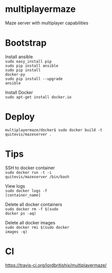 # multiplayermaze
Maze server with multiplayer capabilities

# Bootstrap
Install ansible <br />
<code>sudo easy_install pip</code><br />
<code>sudo pip install ansible</code><br />
<code>sudo pip install docker-py</code><br />
<code>sudo pip install --upgrade ansible</code><br />

Install Docker <br />
<code>sudo apt-get install docker.io</code>

# Deploy
<code>multiplayermaze/docker$ sudo docker build -t quitevis/mazeserver .</code>

# Tips
SSH to docker container <br />
<code>sudo docker run -t -i quitevis/mazeserver /bin/bash</code>

View logs <br />
<code>sudo docker logs -f [container_name]</code>

Delete all docker containers<br/>
<code>sudo docker rm -f $(sudo docker ps -aq)</code>

Delete all docker images<br/>
<code>sudo docker rmi $(sudo docker images -q)</code>

# CI
https://travis-ci.org/lordbritishix/multiplayermaze/
